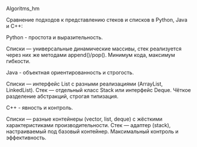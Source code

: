 Algoritms_hm

Сравнение подходов к представлению стеков и списков в Python, Java и C++:

Python - простота и выразительность.

Списки — универсальные динамические массивы, стек реализуется через них же методами append()/pop(). Минимум кода, максимум гибкости.

Java - объектная ориентированность и строгость.

Списки — интерфейс List с разными реализациями (ArrayList, LinkedList). Стек — отдельный класс Stack или интерфейс Deque. Чёткое разделение абстракций, строгая типизация.

C++ - явность и контроль.

Списки — разные контейнеры (vector, list, deque) с жёсткими характеристиками производительности. Стек — адаптер (stack), настраиваемый под базовый контейнер. Максимальный контроль и эффективность.

